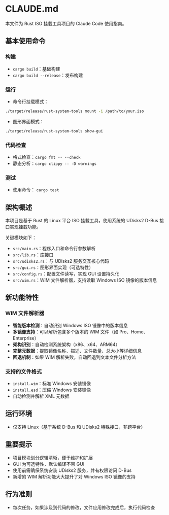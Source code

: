 # CLAUDE.md

本文件为 Rust ISO 挂载工具项目的 Claude Code 使用指南。

## 基本使用命令

### 构建
- `cargo build`：基础构建
- `cargo build --release`：发布构建

### 运行
- 命令行挂载模式：
```bash
./target/release/rust-system-tools mount -i /path/to/your.iso
```
- 图形界面模式：
```bash
./target/release/rust-system-tools show-gui
```
### 代码检查
- 格式检查：`cargo fmt -- --check`
- 静态分析：`cargo clippy -- -D warnings`

### 测试
- 使用命令： `cargo test`

## 架构概述

本项目是基于 Rust 的 Linux 平台 ISO 挂载工具，使用系统的 UDisks2 D-Bus 接口实现挂载功能。

关键模块如下：
- `src/main.rs`：程序入口和命令行参数解析
- `src/lib.rs`：库接口
- `src/udisks2.rs`：与 UDisks2 服务交互核心代码
- `src/gui.rs`：图形界面实现（可选特性）
- `src/config.rs`：配置文件读写，实现 GUI 设置持久化
- `src/wim.rs`：WIM 文件解析器，支持读取 Windows ISO 镜像的版本信息

## 新功能特性

### WIM 文件解析器
- **智能版本检测**：自动识别 Windows ISO 镜像中的版本信息
- **多镜像支持**：可以解析包含多个版本的 WIM 文件（如 Pro、Home、Enterprise）
- **架构识别**：自动检测系统架构（x86、x64、ARM64）
- **完整元数据**：提取镜像名称、描述、文件数量、总大小等详细信息
- **回退机制**：如果 WIM 解析失败，自动回退到文本文件分析方法

### 支持的文件格式
- `install.wim`：标准 Windows 安装镜像
- `install.esd`：压缩 Windows 安装镜像
- 自动检测并解析 XML 元数据

## 运行环境

- 仅支持 Linux（基于系统 D-Bus 和 UDisks2 特殊接口，非跨平台）

## 重要提示

- 项目模块划分逻辑清晰，便于维护和扩展
- GUI 为可选特性，默认编译不带 GUI
- 使用前需确保系统安装 UDisks2 服务，并有权限访问 D-Bus
- 新增的 WIM 解析功能大大提升了对 Windows ISO 镜像的支持

## 行为准则
- 每次任务，如果涉及到代码的修改，文件应用修改完成后，执行代码检查
